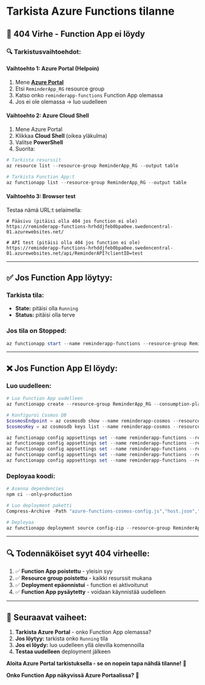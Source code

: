 # Tarkista Azure Functions tilanne

## 🚨 **404 Virhe - Function App ei löydy**

### 🔍 **Tarkistusvaihtoehdot:**

#### **Vaihtoehto 1: Azure Portal (Helpoin)**
1. Mene **[Azure Portal](https://portal.azure.com)**
2. Etsi `ReminderApp_RG` resource group
3. Katso onko `reminderapp-functions` Function App olemassa
4. Jos ei ole olemassa → luo uudelleen

#### **Vaihtoehto 2: Azure Cloud Shell**
1. Mene Azure Portal
2. Klikkaa **Cloud Shell** (oikea yläkulma)
3. Valitse **PowerShell**
4. Suorita:

```powershell
# Tarkista resurssit
az resource list --resource-group ReminderApp_RG --output table

# Tarkista Function App:t
az functionapp list --resource-group ReminderApp_RG --output table
```

#### **Vaihtoehto 3: Browser test**
Testaa nämä URL:t selaimella:

```
# Pääsivu (pitäisi olla 404 jos function ei ole)
https://reminderapp-functions-hrhddjfeb0bpa0ee.swedencentral-01.azurewebsites.net/

# API test (pitäisi olla 404 jos function ei ole)
https://reminderapp-functions-hrhddjfeb0bpa0ee.swedencentral-01.azurewebsites.net/api/ReminderAPI?clientID=test
```

---

## ✅ **Jos Function App löytyy:**

### **Tarkista tila:**
- **State:** pitäisi olla `Running`
- **Status:** pitäisi olla terve

### **Jos tila on Stopped:**
```powershell
az functionapp start --name reminderapp-functions --resource-group ReminderApp_RG
```

---

## ❌ **Jos Function App EI löydy:**

### **Luo uudelleen:**

```powershell
# Luo Function App uudelleen
az functionapp create --resource-group ReminderApp_RG --consumption-plan-location "Sweden Central" --runtime node --runtime-version 20 --functions-version 4 --name reminderapp-functions --storage-account reminderappstorage123 --os-type Linux

# Konfiguroi Cosmos DB
$cosmosEndpoint = az cosmosdb show --name reminderapp-cosmos --resource-group ReminderApp_RG --query documentEndpoint --output tsv
$cosmosKey = az cosmosdb keys list --name reminderapp-cosmos --resource-group ReminderApp_RG --query primaryMasterKey --output tsv

az functionapp config appsettings set --name reminderapp-functions --resource-group ReminderApp_RG --setting COSMOS_ENDPOINT="$cosmosEndpoint"
az functionapp config appsettings set --name reminderapp-functions --resource-group ReminderApp_RG --setting COSMOS_KEY="$cosmosKey"
az functionapp config appsettings set --name reminderapp-functions --resource-group ReminderApp_RG --setting COSMOS_DATABASE="ReminderAppDB"
az functionapp config appsettings set --name reminderapp-functions --resource-group ReminderApp_RG --setting COSMOS_CONTAINER="Configurations"
az functionapp config appsettings set --name reminderapp-functions --resource-group ReminderApp_RG --setting FUNCTIONS_WORKER_RUNTIME="node"
```

### **Deployaa koodi:**

```powershell
# Asenna dependencies
npm ci --only=production

# Luo deployment paketti
Compress-Archive -Path "azure-functions-cosmos-config.js","host.json","package.json","package-lock.json",".funcignore" -DestinationPath "deploy.zip" -Force

# Deployaa
az functionapp deployment source config-zip --resource-group ReminderApp_RG --name reminderapp-functions --src deploy.zip
```

---

## 🔍 **Todennäköiset syyt 404 virheelle:**

1. ✅ **Function App poistettu** - yleisin syy
2. ✅ **Resource group poistettu** - kaikki resurssit mukana
3. ✅ **Deployment epäonnistui** - function ei aktivoitunut
4. ✅ **Function App pysäytetty** - voidaan käynnistää uudelleen

---

## 🎯 **Seuraavat vaiheet:**

1. **Tarkista Azure Portal** - onko Function App olemassa?
2. **Jos löytyy:** tarkista onko `Running` tila
3. **Jos ei löydy:** luo uudelleen yllä olevilla komennoilla
4. **Testaa uudelleen** deployment jälkeen

**Aloita Azure Portal tarkistuksella - se on nopein tapa nähdä tilanne!** 🎯

**Onko Function App näkyvissä Azure Portaalissa?** 🤔
